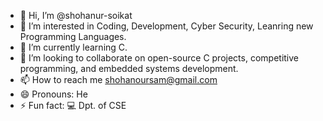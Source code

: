 - 👋 Hi, I’m @shohanur-soikat
- 👀 I’m interested in Coding, Development, Cyber Security, Leanring new Programming Languages.
- 🌱 I’m currently learning C.
- 💞️ I’m looking to collaborate on open-source C projects, competitive programming, and embedded systems development.
- 📫 How to reach me shohanoursam@gmail.com
- 😄 Pronouns: He
- ⚡ Fun fact: 💻 Dpt. of CSE

<!---
shohanur-soikat/shohanur-soikat is a ✨ special ✨ repository because its `README.md` (this file) appears on your GitHub profile.
You can click the Preview link to take a look at your changes.
--->

